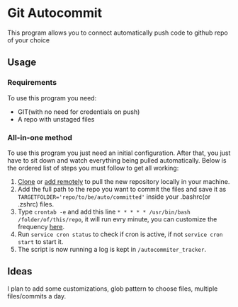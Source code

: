 # Git Autocommit

This program allows you to connect automatically push code to github repo of your choice

## Usage

### Requirements

To use this program you need:

- GIT(with no need for credentials on push)
- A repo with unstaged files

### All-in-one method

To use this program you just need an initial configuration. After that, you just have to sit down and watch
everything being pulled automatically. Below is the ordered list of steps you must follow to get all working:

1. [Clone](https://docs.github.com/en/repositories/creating-and-managing-repositories/cloning-a-repository) or [add remotely](https://docs.github.com/en/get-started/getting-started-with-git/managing-remote-repositories) to pull the new repository locally in your machine.
2. Add the full path to the repo you want to commit the files and save it as `TARGETFOLDER='repo/to/be/auto/committed'` inside your .bashrc(or .zshrc) files.
4. Type `crontab -e` and add this line `* * * * * /usr/bin/bash /folder/of/this/repo`, it will run evry minute, you can customize the frequency [here](https://crontab.guru).
5. Run `service cron status` to check if cron is active, if not `service cron start` to start it.
6. The script is now running a log is kept in `/autocommiter_tracker`.

## Ideas

I plan to add some customizations, glob pattern to choose files, multiple files/commits a day.
